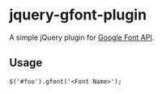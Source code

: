 
# jquery-gfont-plugin

A simple jQuery plugin for [Google Font API](http://code.google.com/intl/ja/apis/webfonts/).


## Usage

    $('#foo').gfont('<Font Name>');
